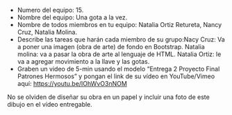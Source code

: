 - Numero del equipo: 15.
- Nombre del equipo: Una gota a la vez.
- Nombre de todos miembros en tu equipo: Natalia Ortiz Retureta, Nancy Cruz, Natalia Molina.
- Describe las tareas que harán cada miembro de su grupo:Nacy Cruz: Va a poner una imagen (obra de arte) de fondo en Bootstrap.
                                                         Natalia molina: va a pasar la obra de arte al lenguaje de HTML.
                                                         Natalia Ortiz: le va a agregar movimiento a la llave y las gotas. 
- Graben un video de 5-min usando el modelo “Entrega 2 Proyecto Final Patrones Hermosos” y pongan el link de su vídeo en YouTube/Vimeo aquí: 
https://youtu.be/IOhWvO3nNOM

No se olviden de diseñar su obra en un papel y incluir una foto de este dibujo en el vídeo entregable.

